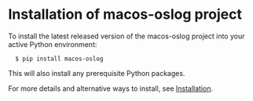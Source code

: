 Installation of macos-oslog project
===================================

To install the latest released version of the
macos-oslog project into your active Python environment:

      $ pip install macos-oslog

This will also install any prerequisite Python packages.

For more details and alternative ways to install, see
[Installation](https://macos-oslog.readthedocs.io/en/stable/intro.html#installation).
